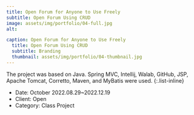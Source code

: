 ```yaml
---
title: Open Forum for Anyone to Use Freely
subtitle: Open Forum Using CRUD
image: assets/img/portfolio/04-full.jpg
alt: 

caption: Open Forum for Anyone to Use Freely
  title: Open Forum Using CRUD
  subtitle: Branding
  thumbnail: assets/img/portfolio/04-thumbnail.jpg
---
```

The project was based on Java. Spring MVC, Intellij, Walab, GitHub, JSP, Apache Tomcat, Corretto, Maven, and MyBatis were used.
{:.list-inline}
- Date: October 2022.08.29~2022.12.19
- Client: Open
- Category: Class Project

